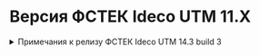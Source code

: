 # Версия ФСТЕК Ideco UTM 11.X

<details>

<summary>Примечания к релизу ФСТЕК Ideco UTM 14.3 build 3</summary>

**Дата выхода версии**: 28.03.2023.

**Техническая поддержка и обратная связь** (поможет нам улучшить продукт):
* Обсудить версию в телеграмм-канале с разработчиками: [https://t.me/idecoutm](https://t.me/idecoutm);
* Портал технической поддержки: [https://help.ideco.ru/](https://help.ideco.ru/);
* Электронная почта: help@ideco.ru;
* Telegram: [ideco.bot](https://telegram.im/@ideco_support_bot).

Для ФСТЭК-версии включено автоматическое обновление с версии 11.13 путем нескольких обновлений: 11.13->12.11->13.11->14.3.

Обязательно нужно последовательно обновиться и использовать версию 14.3 (не останавливаясь на промежуточных версиях, нужных только для обновления).
Использование версии Ideco UTM 14.3, в которую входят обновления безопасности компонентов, полностью правомерно.

**Новые возможности версии 14**

* Добавлена возможность создания [Агрегированных интерфейсов (LACP)](../../settings/services/connection-to-provider/README.md);
* Добавлена возможность создания правил по GeoIP в [Файрволе](../../settings/access-rules/firewall.md);
* Добавлена отправка логов IPS по syslog; 
* Добавлен объект [**Список IP-адресов**](../../settings/access-rules/aliases.md) с возможностью добавления списка IP и сетей из файла;
* Добавлена возможность скрытия панели меню; 
* Добавлено действие **Перенаправить на** при создании правила в [Контент-фильтре](../../settings/access-rules/content-filter/README.md);
* Добавлена возможность исключения пользователя или группы пользователей из обработки [Предотвращения вторжений](../../settings/services/ipsec/README.md), [Контролем приложений ](../../settings/access-rules/application-control.md) и [Ограничения скорости](../../settings/access-rules/shaper.md) в разделе **Правила трафика -> Исключения**;
* Добавлена колонка **ID** правил в таблице [Файрвола](../../settings/access-rules/firewall.md); 
* Реализована возможность логирования срабатываний правил [Файрвола](../../settings/access-rules/firewall.md);
* Добавлен WHOIS по IP-адресам в таблице [Предотвращения вторжений](../../settings/services/ipsec/README.md).


**Исправления и изменения**

* Обновленная платформа на базе ядра Linux 5.18;
* Изменен центральный дашборд;
* Появились уведомления о переключении на резервный канал и с резервного на основной;
* Улучшена фильтрация в таблицах правил и отчетности.

</details>
